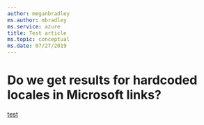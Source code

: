 ```yaml
---
author: meganbradley
ms.author: mbradley
ms.service: azure
title: Test article
ms.topic: conceptual
ms.date: 07/27/2019
---
```


# Do we get results for hardcoded locales in Microsoft links?

[test](https://docs.microsoft.com/en-us/contribute/)
